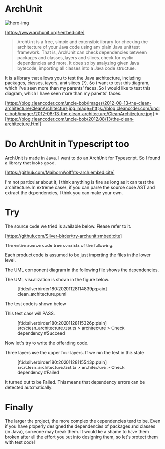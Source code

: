 <!-- 
title: archUnit
date: 2020-12-01T22:43:36+09:00
draft: false
description: description
-->
# ArchUnit

![hero-img](https://res.cloudinary.com/silverbirder/image/upload/v1588513402/micro-frontends-sample-code/micro_frontends_sample.jpg)

[https://www.archunit.org/:embed:cite]

> ArchUnit is a free, simple and extensible library for checking the architecture of your Java code using any plain Java unit test framework. That is, ArchUnit can check dependencies between packages and classes, layers and slices, check for cyclic dependencies and more. It does so by analyzing given Java bytecode, importing all classes into a Java code structure.

It is a library that allows you to test the Java architecture, including packages, classes, layers, and slices (?). So I want to test this diagram, which I've seen more than my parents' faces.
So I would like to test this diagram, which I have seen more than my parents' faces.

[https://blog.cleancoder.com/uncle-bob/images/2012-08-13-the-clean-architecture/CleanArchitecture.jpg:image=https://blog.cleancoder.com/uncle-bob/images/2012-08-13-the-clean-architecture/CleanArchitecture.jpg]
※ [https://blog.cleancoder.com/uncle-bob/2012/08/13/the-clean-architecture.html]

# Do ArchUnit in Typescript too

ArchUnit is made in Java. I want to do an ArchUnit for Typescript.
So I found a library that looks good.

[https://github.com/MaibornWolff/ts-arch:embed:cite]

I'm not particular about it, I think anything is fine as long as it can test the architecture.
In extreme cases, if you can parse the source code AST and extract the dependencies, I think you can make your own.

# Try

The source code we tried is available below. Please refer to it.

[https://github.com/Silver-birder/try-archunit:embed:cite]

The entire source code tree consists of the following.

<amp-gist data-gistid="62edd06ce99c5f9c141419b8516a3ecc" data-file="tree.txt" layout="fixed-height" height="100"></amp-gist>

Each product code is assumed to be just importing the files in the lower level.

<amp-gist data-gistid="62edd06ce99c5f9c141419b8516a3ecc" data-file="Web.ts" layout="fixed-height" height="100"></amp-gist>

<amp-gist data-gistid="62edd06ce99c5f9c141419b8516a3ecc" data-file="before_Controller.ts" layout="fixed-height" height="100"></amp-gist>

<amp-gist data-gistid="62edd06ce99c5f9c141419b8516a3ecc" data-file="UseCase.ts" layout="fixed-height" height="100"></amp-gist>

<amp-gist data-gistid="62edd06ce99c5f9c141419b8516a3ecc" data-file="Entity.ts" layout="fixed-height" height="100"></amp-gist>

The UML component diagram in the following file shows the dependencies.

<amp-gist data-gistid="62edd06ce99c5f9c141419b8516a3ecc" data-file="clean_architecture.puml" layout="fixed-height" height="100"></amp-gist>

The UML visualization is shown in the figure below.

<figure class="figure-image figure-image-fotolife" title="clean_architecture.puml">[f:id:silverbirder180:20201128114839p:plain]<figcaption>clean_architecture.puml</figcaption></figure>

The test code is shown below.

<amp-gist data-gistid="62edd06ce99c5f9c141419b8516a3ecc" data-file="clean_architecture.test.ts" layout="fixed-height" height="100"></amp-gist>

This test case will PASS.
<figure class="figure-image figure-image-fotolife" title="src/clean_architecture.test.ts &gt; architecture &gt; Check dependency #Succeed">[f:id:silverbirder180:20201128115326p:plain]<figcaption>src/clean_architecture.test.ts &gt; architecture &gt; Check dependency #Succeed</figcaption></figure>

Now let's try to write the offending code.

<amp-gist data-gistid="62edd06ce99c5f9c141419b8516a3ecc" data-file="after_Controller.ts" layout="fixed-height" height="100"></amp-gist>

Three layers use the upper four layers. If we run the test in this state

<figure class="figure-image figure-image-fotolife" title="src/clean_architecture.test.ts &gt; architecture &gt; Check dependency #Failed">[f:id:silverbirder180:20201128115543p:plain]<figcaption>src/clean_architecture.test.ts &gt; architecture &gt; Check dependency #Failed</figcaption></figure>


It turned out to be Failed. This means that dependency errors can be detected automatically.

# Finally

The larger the project, the more complex the dependencies tend to be. Even if you have properly designed the dependencies of packages and classes (in Java), someone may break them. It would be a shame to have them broken after all the effort you put into designing them, so let's protect them with test code!
